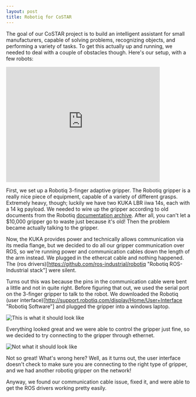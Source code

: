 ```yaml
---
layout: post
title: Robotiq for CoSTAR
---
```


The goal of our CoSTAR project is to build an intelligent assistant for small manufacturers, capable of solving problems, recognizing objects, and performing a variety of tasks. To get this actually up and running, we needed to deal with a couple of obstacles though. Here's our setup, with a few robots:

<iframe width="420" height="315" src="https://www.youtube.com/embed/H4AcT2rxKTc" frameborder="0" allowfullscreen></iframe>

First, we set up a Robotiq 3-finger adaptive gripper. The Robotiq gripper is a really nice piece of equipment, capable of a variety of different grasps. Extremely heavy, though; luckily we have two KUKA LBR iiwa 14s, each with a 14 kg payload. We needed to wire up the gripper according to old documents from the Robotiq [documentation archive](http://support.robotiq.com/display/Home/Documentation+Archives "Robotiq documentation archive"). After all, you can't let a $10,000 gripper go to waste just because it's old! Then the problem became actually talking to the gripper.

Now, the KUKA provides power and technically allows communication via its media flange, but we decided to do all our gripper communication over ROS, so we're running power and communication cables down the length of the arm instead. We plugged in the ethercat cable and nothing happened. The (ros drivers)[https://github.com/ros-industrial/robotiq "Robotiq ROS-Industrial stack"] were silent.

Turns out this was because the pins in the communication cable were bent a little and not in quite right. Before figuring that out, we used the serial port on the 3-finger gripper to talk to the robot. We downloaded the Robotiq (user interface)[http://support.robotiq.com/display/Home/User+Interface "Robotiq Software"] and plugged the gripper into a windows laptop.

![This is what it should look like]({{site.baseurl}}public/robotiq_right.png)

Everything looked great and we were able to control the gripper just fine, so we decided to try connecting to the gripper through ethernet.

![Not what it should look like]({{site.baseurl}}public/robotiq_wrong.png)

Not so great! What's wrong here? Well, as it turns out, the user interface doesn't check to make sure you are connecting to the right type of gripper, and we had another robotiq gripper on the network!

Anyway, we found our communication cable issue, fixed it, and were able to get the ROS drivers working pretty easily.


